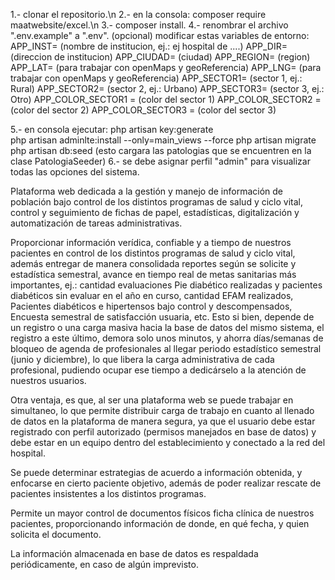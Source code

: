 1.- clonar el repositorio.\n
2.- en la consola: composer require maatwebsite/excel.\n
3.- composer install.
4.- renombrar el archivo ".env.example" a ".env". 
    (opcional)
    modificar estas variables de entorno:
        APP_INST= (nombre de institucion, ej.: ej hospital de ....)
        APP_DIR= (direccion de institucion)
        APP_CIUDAD= (ciudad)
        APP_REGION= (region)
        APP_LAT= (para trabajar con openMaps y geoReferencia)
        APP_LNG= (para trabajar con openMaps y geoReferencia)
        APP_SECTOR1= (sector 1, ej.: Rural)
        APP_SECTOR2= (sector 2, ej.: Urbano)
        APP_SECTOR3= (sector 3, ej.: Otro)
        APP_COLOR_SECTOR1 = (color del sector 1)
        APP_COLOR_SECTOR2 = (color del sector 2)
        APP_COLOR_SECTOR3 = (color del sector 3)
        
5.- en consola ejecutar: 
                         php artisan key:generate   
                         php artisan adminlte:install --only=main_views --force
                         php artisan migrate
                         php artisan db:seed (esto cargara las patologias que se encuentren en la clase PatologiaSeeder)
6.- se debe asignar perfil "admin" para visualizar todas las opciones del sistema.



Plataforma web dedicada a la gestión y manejo de información de población bajo control de los distintos programas de salud y ciclo vital, control y seguimiento de fichas de papel, estadísticas, digitalización y automatización de tareas administrativas.

Proporcionar información verídica, confiable y a tiempo de nuestros pacientes en control de los distintos programas de salud y ciclo vital, además entregar de manera consolidada reportes según se solicite y estadística semestral, avance en tiempo real de metas sanitarias más importantes, ej.: cantidad evaluaciones Pie diabético realizadas y pacientes diabéticos sin evaluar en el año en curso, cantidad EFAM realizados, Pacientes diabéticos e hipertensos bajo control y descompensados, Encuesta semestral de satisfacción usuaria, etc.
 Esto si bien, depende de un registro o una carga masiva hacia la base de datos del mismo sistema, el registro a este último, demora solo unos minutos, y ahorra días/semanas de bloqueo de agenda de profesionales al llegar periodo estadístico semestral (junio y diciembre), lo que libera la carga administrativa de cada profesional, pudiendo ocupar ese tiempo a dedicárselo a la atención de nuestros usuarios.

Otra ventaja, es que, al ser una plataforma web se puede trabajar en simultaneo, lo que permite distribuir carga de trabajo en cuanto al llenado de datos en la plataforma de manera segura, ya que el usuario debe estar registrado con perfil autorizado (permisos manejados en base de datos) y debe estar en un equipo dentro del establecimiento y conectado a la red del hospital.

Se puede determinar estrategias de acuerdo a información obtenida, y enfocarse en cierto paciente objetivo, además de poder realizar rescate de pacientes insistentes a los distintos programas.

Permite un mayor control de documentos físicos ficha clínica de nuestros pacientes, proporcionando información de donde, en qué fecha, y quien solicita el documento.

La información almacenada en base de datos es respaldada periódicamente, en caso de algún imprevisto.
